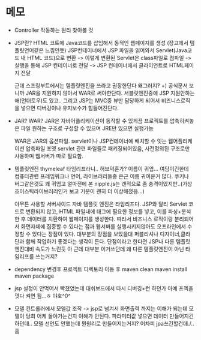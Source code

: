# 메모

- Controller 작동하는 원리 찾아볼 것

- JSP란?
    HTML 코트에 Java코드를 삽입해서 동적인 웹페이지를 생성
    (장고에서 탬플릿언어같은 느낌인듯)
    JSP컨테이너에서 JSP 파일을 읽어와서 Servlet(Java코드 내 HTML 코드)으로 변환 -> 이렇게 변환된 Servlet은 class파일로 컴파일 -> 실행을 통해 JSP 컨테이너로 전달 -> JSP 컨테이너에서 클라이언트로 HTML페이지 전달

    근데 스프링부트에서는 템플릿엔진을 쓰라고 권장한단다 왜그러지?
    +) 공식문서 보니까 JAR을 지원하지 않아서 WAR로 써야한단다.
    서블릿엔진중에 JSP 지원안하는애(언더토우)도 있고.. 
    그리고 JSP는 MVC중 뷰만 담당하게 되어서 비즈니스로직을 넣으면 디버깅이나 유지보수가 힘들어진단다.

- JAR? WAR?
    JAR은 자바어플리케이션이 동작할 수 있게끔 프로젝트를 압축히켜놓은 파일
    원하는 구조로 구성할 수 있으며 JRE만 있으면 실행가능

    WAR은 JAR의 옵션파일.
    servlet이나 JSP컨테이너에 배치할 수 잇는 웹어플리케이션 압축파일 포맷
    servlet 관련 파일들로 패키징되어있음, 사전정의된 구조로만 사용하며 웹서버가 따로 필요함. 

- 템플릿엔진 
    thymeleaf 타임리프라니.. 허브덕훈가? 이름이 귀엽... 여담이긴한데 컴퓨터관련 프레임워크나 언어, 라이브러리들중 은근 이름 귀여운거 많다. 쿠키나 버그같은것도 꽤 귀엽고 얼마전에 본 nipple.js는 갠적으로 좀 충격이였지만..(가상조이스틱라이브러리인거 보고 기분이 괜히 더 이상해졌음...)

    아무튼 사용할 서버사이드 자바 템플릿 엔진은 타임리프다.
    JSP와 달리 Servlet 코드로 변환되지 않고, HTML 파일내에 태그에 필요한 정보를 넣고, 이를 파싱+분석한 후 데이터를 치환하여 웹페이지를 생성한다. 
    따라서 비즈니스 로직이랑 분리되어서 화면자체에 집중할 수 있다는 점과
    웹서버를 실행시키지않아도 오프라인에서 수정할 수 있다는 장점이 있다.
    대부분의 장점을 보았을대 퍼블리셔나 디자이너,클라단과 함께 작업하기 좋겠다는 생각이 든다.
    단점이라고 한다면 JSP나 다른 템플릿 엔진대비 속도가 느린듯
    아 근데 대부분 이거쓰던데 왜 다른 템플릿엔진이 아닌 타임리프를 쓰는거지?

- dependency 변경후 
프로젝트 디렉토리 이동 후 
maven clean
maven install 
maven package

- jsp 설정이 안먹어서 빡쳤었는데
대쉬보드에서 다시 디버깅+런 하던가 아예 프젝을 껏다 켜면 됨...ㅎ 야호^0^

- 모델
컨트롤러에서 모델값 조작 -> jsp로 넘겨서 화면출력 까지는 이해가 되는데
모델이 당최 어케  돌아가는건지 이해가 안된다. 
파라미터값 넣으면 데이터 만들어지긴하던데.. 모델 선언도 안했는데 뭔원리로 만들어지는거지?
어차피 jpa쓰긴할건데./..흠